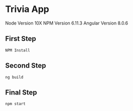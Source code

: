 # Trivia App

Node Version 10X
NPM Version 6.11.3
Angular Version 8.0.6

## First Step

```
NPM Install
```

## Second Step
```
ng build
```

## Final Step
```
npm start
```